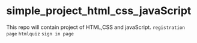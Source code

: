 # simple_project_html_css_javaScript
This repo will contain project of HTML,CSS and javaScript.
`registration page`
`htmlquiz`
`sign in page`

